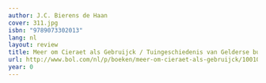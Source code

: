 ```yaml
---
author: J.C. Bierens de Haan
cover: 311.jpg
isbn: "9789073302013"
lang: nl
layout: review
title: Meer om Cieraet als Gebruijck / Tuingeschiedenis van Gelderse buitenplaatsen
url: http://www.bol.com/nl/p/boeken/meer-om-cieraet-als-gebruijck/1001004005065557/index.html
year: 0
---
```

